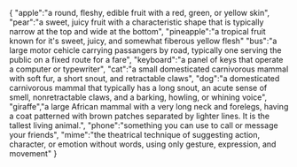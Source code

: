 {
    "apple":"a round, fleshy, edible fruit with a red, green, or yellow skin",
    "pear":"a sweet, juicy fruit with a characteristic shape that is typically narrow at the top and wide at the bottom",
    "pineapple":"a tropical fruit known for it's sweet, juicy, and somewhat fiberous yellow flesh"
    "bus":"a large motor cehicle carrying passangers by road, typically one serving the public on a fixed route for a fare",
    "keyboard":"a panel of keys that operate a computer or typewriter",
    "cat":"a small domesticated carnivorous mammal with soft fur, a short snout, and retractable claws",
    "dog":"a domesticated carnivorous mammal that typically has a long snout, an acute sense of smell, nonretractable claws, and a barking, howling, or whining voice",
    "giraffe","a large African mammal with a very long neck and forelegs, having a coat patterned with brown patches separated by lighter lines. It is the tallest living animal.",
    "phone":"something you can use to call or message your friends",
    "mime":"the theatrical technique of suggesting action, character, or emotion without words, using only gesture, expression, and movement"
}